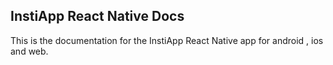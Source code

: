 ## InstiApp React Native Docs

This is the documentation for the InstiApp React Native app for android , ios and web.


